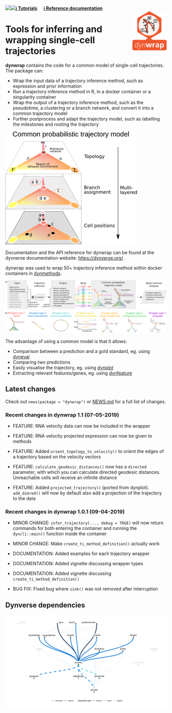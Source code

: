 
<!-- README.md is generated from README.Rmd. Please edit that file -->

<a href="https://travis-ci.org/dynverse/dynwrap"><img src="https://travis-ci.org/dynverse/dynwrap.svg" align="left"></a>
<a href="https://codecov.io/gh/dynverse/dynwrap">
<img src="https://codecov.io/gh/dynverse/dynwrap/branch/master/graph/badge.svg" align="left" /></a>
[**ℹ️ Tutorials**](https://dynverse.org)     [**ℹ️ Reference
documentation**](https://dynverse.org/reference/dynwrap)
<br><img src="man/figures/logo.png" align="right" />

# Tools for inferring and wrapping single-cell trajectories

**dynwrap** contains the code for a common model of single-cell
trajectories. The package can:

  - Wrap the input data of a trajectory inference method, such as
    expression and prior information
  - Run a trajectory inference method in R, in a docker container or a
    singularity container
  - Wrap the output of a trajectory inference method, such as the
    pseudotime, a clustering or a branch network, and convert it into a
    common trajectory model
  - Further postprocess and adapt the trajectory model, such as
    labelling the milestones and rooting the trajectory

![](man/figures/trajectory_model.png)

Documentation and the API reference for dynwrap can be found at the
dyvnerse documentation website: <https://dynverse.org/> .

dynwrap was used to wrap 50+ trajectory inference method within docker
containers in [dynmethods](https://github.com/dynverse/dynmethods).

![](man/figures/overview_wrapping_v3.png)

The advantage of using a common model is that it allows:

  - Comparison between a prediction and a gold standard, eg. using
    [dyneval](https://www.github.com/dynverse/dyneval)
  - Comparing two predictions
  - Easily visualise the trajectory, eg. using
    [dynplot](https://www.github.com/dynverse/dynplot)
  - Extracting relevant features/genes, eg. using
    [dynfeature](https://www.github.com/dynverse/dynfeature)

## Latest changes

Check out `news(package = "dynwrap")` or [NEWS.md](inst/NEWS.md) for a
full list of
changes.

<!-- This section gets automatically generated from inst/NEWS.md, and also generates inst/NEWS -->

### Recent changes in dynwrap 1.1 (07-05-2019)

  - FEATURE: RNA velocity data can now be included in the wrapper

  - FEATURE: RNA velocity projected expression can now be given to
    methods

  - FEATURE: Added `orient_topology_to_velocity()` to orient the edges
    of a trajectory based on the velocity vectors

  - FEATURE: `calculate_geodesic_distances()` now has a `directed`
    parameter, with which you can calculate directed geodesic distances.
    Unreachable cells will receive an infinite distance

  - FEATURE: Added `projected_trajectory()` (ported from dynplot).
    `add_dimred()` will now by default also add a projection of the
    trajectory to the data

### Recent changes in dynwrap 1.0.1 (09-04-2019)

  - MINOR CHANGE: `infer_trajectory(..., debug = TRUE)` will now return
    commands for both entering the container and running the
    `dyncli::main()` function inside the container

  - MINOR CHANGE: Make `create_ti_method_definition()` actually work

  - DOCUMENTATION: Added examples for each trajectory wrapper

  - DOCUMENTATION: Added vignette discussing wrapper types

  - DOCUMENTATION: Added vignette discussing
    `create_ti_method_definition()`

  - BUG FIX: Fixed bug where `sink()` was not removed after
interruption

## Dynverse dependencies

<!-- Generated by "update_dependency_graphs.R" in the main dynverse repo -->

![](man/figures/dependencies.png)
